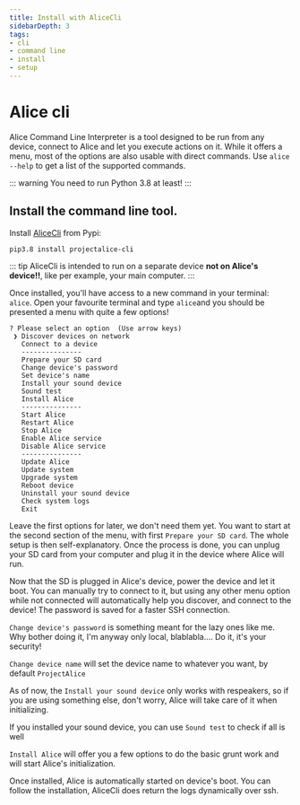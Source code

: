 ```yaml
---
title: Install with AliceCli
sidebarDepth: 3
tags:
- cli
- command line
- install
- setup
---
```


# Alice cli

Alice Command Line Interpreter is a tool designed to be run from any device, connect to Alice and let you execute actions on it. While it offers a menu, most of the options are also usable with direct commands. Use `alice --help` to get a list of the supported commands.

::: warning
You need to run Python 3.8 at least!
:::

## Install the command line tool.

Install [AliceCli](https://pypi.org/project/projectalice-cli/) from Pypi:

`pip3.8 install projectalice-cli`

::: tip
AliceCli is intended to run on a separate device **not on Alice's device!!**, like per example, your main computer.
:::

Once installed, you'll have access to a new command in your terminal: `alice`. Open your favourite terminal and type `alice`and you should be presented a menu with quite a few options!

```
? Please select an option  (Use arrow keys)
 ❯ Discover devices on network
   Connect to a device
   ---------------
   Prepare your SD card
   Change device's password
   Set device's name
   Install your sound device
   Sound test
   Install Alice
   ---------------
   Start Alice
   Restart Alice
   Stop Alice
   Enable Alice service
   Disable Alice service
   ---------------
   Update Alice
   Update system
   Upgrade system
   Reboot device
   Uninstall your sound device
   Check system logs
   Exit
```

Leave the first options for later, we don't need them yet. You want to start at the second section of the menu, with first `Prepare your SD card`. The whole setup is then self-explanatory. Once the process is done, you can unplug your SD card from your computer and plug it in the device where Alice will run.

Now that the SD is plugged in Alice's device, power the device and let it boot. You can manually try to connect to it, but using any other menu option while not connected will automatically help you discover, and connect to the device! The password is saved for a faster SSH connection.

`Change device's password` is something meant for the lazy ones like me. Why bother doing it, I'm anyway only local, blablabla.... Do it, it's your security!

`Change device name` will set the device name to whatever you want, by default `ProjectAlice`

As of now, the `Install your sound device` only works with respeakers, so if you are
 using something else, don't worry, Alice will take care of it when initializing.

If you installed your sound device, you can use `Sound test` to check if all is well

`Install Alice` will offer you a few options to do the basic grunt work and will start Alice's initialization.

Once installed, Alice is automatically started on device's boot. You can follow the installation, AliceCli does return the logs dynamically over ssh.
